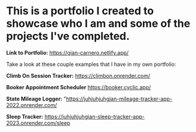 # This is a portfolio I created to showcase who I am and some of the projects I've completed. 

**Link to Portfolio:** https://gian-carnero.netlify.app/

Take a look at these couple examples that I have in my own portfolio:

**Climb On Session Tracker:** https://climbon.onrender.com/

**Booker Appointment Scheduler** https://booker.cyclic.app/

**State Mileage Logger:** "https://juhjuhjuhgian-mileage-tracker-app-2022.onrender.com/

**Sleep Tracker:** https://juhjuhjuhgian-sleep-tracker-app-2023.onrender.com/sleep

